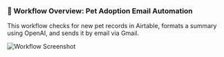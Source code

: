 ### 🧩 Workflow Overview: Pet Adoption Email Automation

This workflow checks for new pet records in Airtable, formats a summary using OpenAI, and sends it by email via Gmail.

![Workflow Screenshot](./pet-adoption-email/workflow.png "Airtable to Gmail automation with OpenAI")